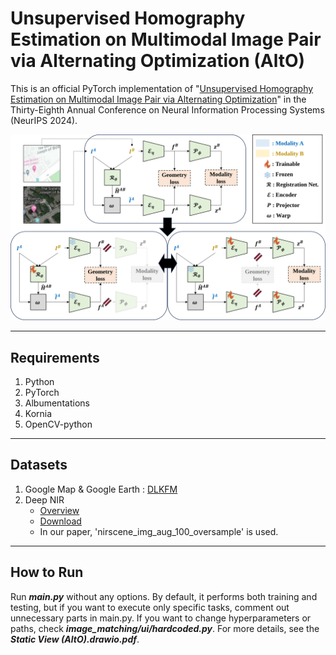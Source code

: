 # Unsupervised Homography Estimation on Multimodal Image Pair via Alternating Optimization (AltO)

This is an official PyTorch implementation of "<a href="https://neurips.cc/virtual/2024/poster/92937" target="_blank">Unsupervised Homography Estimation on Multimodal Image Pair via Alternating Optimization</a>" in the Thirty-Eighth Annual Conference on Neural Information Processing Systems (NeurIPS 2024).

<img src="https://github.com/songsang7/AltO/blob/main/paper_figures/overall_archi_whitebackgrounded.svg" width="640">

------------------------------------------------------
## Requirements
1. Python
2. PyTorch
3. Albumentations
4. Kornia
5. OpenCV-python

--------------------------------------------------------
## Datasets
1. Google Map & Google Earth : [DLKFM](https://github.com/placeforyiming/CVPR21-Deep-Lucas-Kanade-Homography)
2. Deep NIR
   - [Overview](https://inkyusa.github.io/deepNIR_dataset/overview/synth/)
   - [Download](https://www.kaggle.com/datasets/enddl22/deepnir-nir-rgb-nirscene1-dataset)
   - In our paper, 'nirscene_img_aug_100_oversample' is used.
----------------------------------------------------------
## How to Run

Run ***main.py*** without any options. By default, it performs both training and testing, but if you want to execute only specific tasks, comment out unnecessary parts in main.py. If you want to change hyperparameters or paths, check ***image_matching/ui/hardcoded.py***. For more details, see the ***Static View (AltO).drawio.pdf***.

